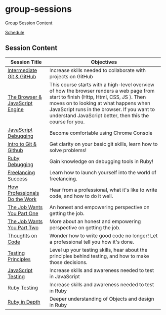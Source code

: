 # group-sessions
Group Session Content

[Schedule](http://www.calendly.com/bloc-group-sessions)

## Session Content

|Session Title|Objectives|
|-|-|
|[Intermediate Git & GitHub](https://bloc.github.io/group-sessions/content/decks/intermediate-git-github)|Increase skills needed to collaborate with projects on GitHub|
|[The Browser & JavaScript Engine](https://bloc.github.io/group-sessions/content/decks)|This course starts with a high-level overview of how the browser renders a web page from start to finish (Http, Html, CSS, JS ). Then moves on to looking at what happens when JavaScript runs in the browser. If you want to understand JavaScript better, then this the course for you.|
|[JavaScript Debugging](https://bloc.github.io/group-sessions/content/decks/javascript-debugging)|Become comfortable using Chrome Console|
|[Intro to Git & Github](https://bloc.github.io/group-sessions/content/decks/git-basics)|Get clarity on your basic git skills, learn how to solve problems!|
|[Ruby Debugging](https://bloc.github.io/group-sessions/content/decks/ruby-debugging/)|Gain knowledge on debugging tools in Ruby!|
|[Freelancing Success](https://bloc.github.io/group-sessions/content/decks/freelancing-success)|Learn how to launch yourself into the world of freelancing.|
|[How Professionals Do the Work](https://bloc.github.io/group-sessions/content/decks/pros-do-the-work)|Hear from a professional, what it's like to write code, and how to do it well.|
|[The Job Wants You Part One](https://bloc.github.io/group-sessions/content/decks/the-job-wants-you-p1)|An honest and empowering perspective on getting the job.|
|[The Job Wants You Part Two](https://bloc.github.io/group-sessions/content/decks/the-job-wants-you-p2)|More about an honest and empowering perspective on getting the job.|
|[Thoughts on Code](https://bloc.github.io/group-sessions/content/decks/thoughts-on-code)|Wonder how to write good code no longer! Let a professional tell you how it's done.|
|[Testing Principles](https://bloc.github.io/group-sessions/content/decks/testing-principles)|Level up your testing skills, hear about the principles behind testing, and how to make those decisions.|
|[JavaScript Testing](https://bloc.github.io/group-sessions/content/decks/javascript-testing)|Increase skills and awareness needed to test in JavaScript
|[Ruby Testing](https://bloc.github.io/group-sessions/content/decks/ruby-testing)|Increase skills and awareness needed to test in Ruby
|[Ruby in Depth](https://bloc.github.io/group-sessions/content/decks/ruby-in-depth)|Deeper understanding of Objects and design in Ruby
